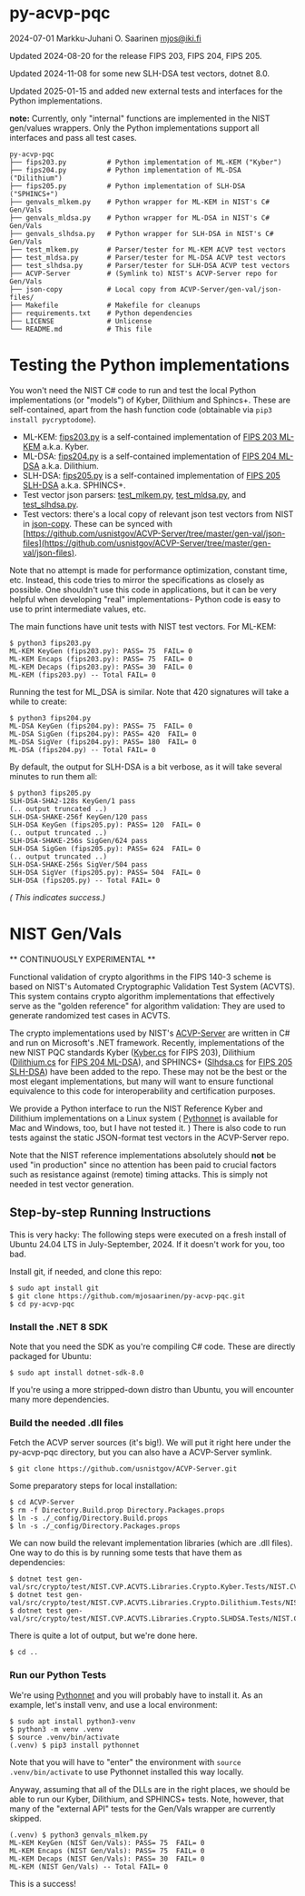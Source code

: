 #   py-acvp-pqc

2024-07-01  Markku-Juhani O. Saarinen  mjos@iki.fi

Updated 2024-08-20 for the release FIPS 203, FIPS 204, FIPS 205.

Updated 2024-11-08 for some new SLH-DSA test vectors, dotnet 8.0.

Updated 2025-01-15 and added new external tests and interfaces for the Python implementations.

**note:** Currently, only "internal" functions are implemented in the NIST gen/values wrappers. Only the Python implementations support all interfaces and pass all test cases.

```
py-acvp-pqc
├── fips203.py          # Python implementation of ML-KEM ("Kyber")
├── fips204.py          # Python implementation of ML-DSA ("Dilithium")
├── fips205.py          # Python implementation of SLH-DSA ("SPHINCS+")
├── genvals_mlkem.py    # Python wrapper for ML-KEM in NIST's C# Gen/Vals
├── genvals_mldsa.py    # Python wrapper for ML-DSA in NIST's C# Gen/Vals
├── genvals_slhdsa.py   # Python wrapper for SLH-DSA in NIST's C# Gen/Vals
├── test_mlkem.py       # Parser/tester for ML-KEM ACVP test vectors
├── test_mldsa.py       # Parser/tester for ML-DSA ACVP test vectors
├── test_slhdsa.py      # Parser/tester for SLH-DSA ACVP test vectors
├── ACVP-Server         # (Symlink to) NIST's ACVP-Server repo for Gen/Vals
├── json-copy           # Local copy from ACVP-Server/gen-val/json-files/
├── Makefile            # Makefile for cleanups
├── requirements.txt    # Python dependencies
├── LICENSE             # Unlicense
└── README.md           # This file
```

#   Testing the Python implementations

You won't need the NIST C# code to run and test the local Python implementations (or "models") of Kyber, Dilithium and Sphincs+. These are self-contained, apart from the hash function code (obtainable via `pip3 install pycryptodome`).

*   ML-KEM: [fips203.py](fips203.py) is a self-contained implementation of [FIPS 203 ML-KEM](https://doi.org/10.6028/NIST.FIPS.203) a.k.a. Kyber.
*   ML-DSA: [fips204.py](fips204.py) is a self-contained implementation of [FIPS 204 ML-DSA](https://doi.org/10.6028/NIST.FIPS.204) a.k.a. Dilithium.
*   SLH-DSA: [fips205.py](fips205.py) is a self-contained implementation of [FIPS 205 SLH-DSA](https://doi.org/10.6028/NIST.FIPS.205) a.k.a. SPHINCS+.
*   Test vector json parsers: [test_mlkem.py](test_mlkem.py), [test_mldsa.py](test_mldsa.py), and [test_slhdsa.py](test_slhdsa.py).
*   Test vectors: there's a local copy of relevant json test vectors from NIST in [json-copy](json-copy). These can be synced with [https://github.com/usnistgov/ACVP-Server/tree/master/gen-val/json-files](https://github.com/usnistgov/ACVP-Server/tree/master/gen-val/json-files).

Note that no attempt is made for performance optimization, constant time, etc. Instead, this code tries to mirror the specifications as closely as possible. One shouldn't use this code in applications, but it can be very helpful when developing "real" implementations- Python code is easy to use to print intermediate  values, etc.

The main functions have unit tests with NIST test vectors. For ML-KEM:

```
$ python3 fips203.py
ML-KEM KeyGen (fips203.py): PASS= 75  FAIL= 0
ML-KEM Encaps (fips203.py): PASS= 75  FAIL= 0
ML-KEM Decaps (fips203.py): PASS= 30  FAIL= 0
ML-KEM (fips203.py) -- Total FAIL= 0
```

Running the test for ML_DSA is similar. Note that 420 signatures will take a while to create:
```
$ python3 fips204.py
ML-DSA KeyGen (fips204.py): PASS= 75  FAIL= 0
ML-DSA SigGen (fips204.py): PASS= 420  FAIL= 0
ML-DSA SigVer (fips204.py): PASS= 180  FAIL= 0
ML-DSA (fips204.py) -- Total FAIL= 0
```

By default, the output for SLH-DSA is a bit verbose, as it will take several minutes to run them all:

```
$ python3 fips205.py
SLH-DSA-SHA2-128s KeyGen/1 pass
(.. output truncated ..)
SLH-DSA-SHAKE-256f KeyGen/120 pass
SLH-DSA KeyGen (fips205.py): PASS= 120  FAIL= 0
(.. output truncated ..)
SLH-DSA-SHAKE-256s SigGen/624 pass
SLH-DSA SigGen (fips205.py): PASS= 624  FAIL= 0
(.. output truncated ..)
SLH-DSA-SHAKE-256s SigVer/504 pass
SLH-DSA SigVer (fips205.py): PASS= 504  FAIL= 0
SLH-DSA (fips205.py) -- Total FAIL= 0
```
_( This indicates success.)_

#   NIST Gen/Vals

** CONTINUOUSLY EXPERIMENTAL **

Functional validation of crypto algorithms in the FIPS 140-3 scheme is based on NIST's Automated Cryptographic Validation Test System (ACVTS). This system contains crypto algorithm implementations that effectively serve as the "golden reference" for algorithm validation: They are used to generate randomized test cases in ACVTS.

The crypto implementations used by NIST's [ACVP-Server](https://github.com/usnistgov/ACVP-Server) are written in C# and run on Microsoft's .NET framework. Recently, implementations of the new NIST PQC standards
Kyber ([Kyber.cs](https://github.com/usnistgov/ACVP-Server/blob/master/gen-val/src/crypto/src/NIST.CVP.ACVTS.Libraries.Crypto/Kyber/Kyber.cs) for FIPS 203),
Dilithium ([Dilithium.cs](https://github.com/usnistgov/ACVP-Server/blob/master/gen-val/src/crypto/src/NIST.CVP.ACVTS.Libraries.Crypto/Dilithium/Dilithium.cs) for [FIPS 204 ML-DSA](https://doi.org/10.6028/NIST.FIPS.204)), and
SPHINCS+ ([Slhdsa.cs](https://github.com/usnistgov/ACVP-Server/blob/master/gen-val/src/crypto/src/NIST.CVP.ACVTS.Libraries.Crypto/SLHDSA/Slhdsa.cs) for [FIPS 205 SLH-DSA](https://doi.org/10.6028/NIST.FIPS.205)) have been added to the repo. These may not be the best or the most elegant implementations, but many will want to ensure functional equivalence to this code for interoperability and certification purposes.

We provide a Python interface to run the NIST Reference Kyber and Dilithium implementations on a Linux system ( [Pythonnet](http://pythonnet.github.io/) is available for Mac and Windows, too, but I have not tested it. ) There is also code to run tests against the static JSON-format test vectors in the ACVP-Server repo.

Note that the NIST reference implementations absolutely should **not** be used "in production" since no attention has been paid to crucial factors such as resistance against (remote) timing attacks. This is simply not needed in test vector generation.


##  Step-by-step Running Instructions

This is very hacky: The following steps were executed on a fresh install of Ubuntu 24.04 LTS in July-September, 2024. If it doesn't work for you, too bad.

Install git, if needed, and clone this repo:
```
$ sudo apt install git
$ git clone https://github.com/mjosaarinen/py-acvp-pqc.git
$ cd py-acvp-pqc
```

### Install the .NET 8 SDK

Note that you need the SDK as you're compiling C# code. These are directly packaged for Ubuntu:
```console
$ sudo apt install dotnet-sdk-8.0
```
If you're using a more stripped-down distro than Ubuntu, you will encounter many more dependencies.

### Build the needed .dll files

Fetch the ACVP server sources (it's big!). We will put it right here under the py-acvp-pqc directory, but you can also have a ACVP-Server symlink.
```console
$ git clone https://github.com/usnistgov/ACVP-Server.git
```
Some preparatory steps for local installation:
```console
$ cd ACVP-Server
$ rm -f Directory.Build.prop Directory.Packages.props
$ ln -s ./_config/Directory.Build.props
$ ln -s ./_config/Directory.Packages.props
```

We can now build the relevant implementation libraries (which are .dll files). One way to do this is by running some tests that have them as dependencies:

```console
$ dotnet test gen-val/src/crypto/test/NIST.CVP.ACVTS.Libraries.Crypto.Kyber.Tests/NIST.CVP.ACVTS.Libraries.Crypto.Kyber.Tests.csproj
$ dotnet test gen-val/src/crypto/test/NIST.CVP.ACVTS.Libraries.Crypto.Dilithium.Tests/NIST.CVP.ACVTS.Libraries.Crypto.Dilithium.Tests.csproj
$ dotnet test gen-val/src/crypto/test/NIST.CVP.ACVTS.Libraries.Crypto.SLHDSA.Tests/NIST.CVP.ACVTS.Libraries.Crypto.SLHDSA.Tests.csproj
```

There is quite a lot of output, but we're done here.
```
$ cd ..
```

### Run our Python Tests

We're using [Pythonnet](http://pythonnet.github.io/) and you will probably have to install it. As an example, let's install venv, and use a local environment:

```console
$ sudo apt install python3-venv
$ python3 -m venv .venv
$ source .venv/bin/activate
(.venv) $ pip3 install pythonnet
```

Note that you will have to "enter" the environment with `source .venv/bin/activate` to use Pythonnet installed this way locally.

Anyway, assuming that all of the DLLs are in the right places, we should be able to run our Kyber, Dilithium, and SPHINCS+ tests. Note, however, that many of the "external API" tests for the Gen/Vals wrapper are currently skipped.
```
(.venv) $ python3 genvals_mlkem.py
ML-KEM KeyGen (NIST Gen/Vals): PASS= 75  FAIL= 0
ML-KEM Encaps (NIST Gen/Vals): PASS= 75  FAIL= 0
ML-KEM Decaps (NIST Gen/Vals): PASS= 30  FAIL= 0
ML-KEM (NIST Gen/Vals) -- Total FAIL= 0
```

This is a success!

